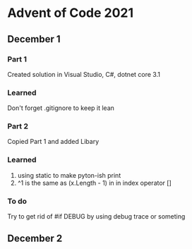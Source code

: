 # Advent of Code 2021

## December 1

### Part 1
Created solution in Visual Studio, C#, dotnet core 3.1

### Learned
Don't forget .gitignore to keep it lean

### Part 2
Copied Part 1 and added Libary

### Learned
1. using static to make pyton-ish print
2. ^1 is the same as (x.Length - 1) in in index operator []

### To do
Try to get rid of #if DEBUG by using debug trace or someting

## December 2